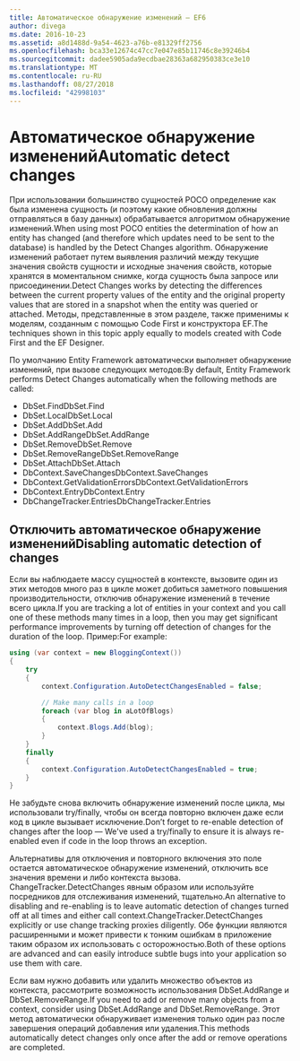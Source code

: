 ```yaml
---
title: Автоматическое обнаружение изменений — EF6
author: divega
ms.date: 2016-10-23
ms.assetid: a8d1488d-9a54-4623-a76b-e81329ff2756
ms.openlocfilehash: bca33e12674c47cc7e047e85b11746c8e39246b4
ms.sourcegitcommit: dadee5905ada9ecdbae28363a682950383ce3e10
ms.translationtype: MT
ms.contentlocale: ru-RU
ms.lasthandoff: 08/27/2018
ms.locfileid: "42998103"
---
```

# <a name="automatic-detect-changes"></a><span data-ttu-id="b3fd3-102">Автоматическое обнаружение изменений</span><span class="sxs-lookup"><span data-stu-id="b3fd3-102">Automatic detect changes</span></span>
<span data-ttu-id="b3fd3-103">При использовании большинство сущностей POCO определение как была изменена сущность (и поэтому какие обновления должны отправляться в базу данных) обрабатывается алгоритмом обнаружение изменений.</span><span class="sxs-lookup"><span data-stu-id="b3fd3-103">When using most POCO entities the determination of how an entity has changed (and therefore which updates need to be sent to the database) is handled by the Detect Changes algorithm.</span></span> <span data-ttu-id="b3fd3-104">Обнаружение изменений работает путем выявления различий между текущие значения свойств сущности и исходные значения свойств, которые хранятся в моментальном снимке, когда сущность была запросе или присоединении.</span><span class="sxs-lookup"><span data-stu-id="b3fd3-104">Detect Changes works by detecting the differences between the current property values of the entity and the original property values that are stored in a snapshot when the entity was queried or attached.</span></span> <span data-ttu-id="b3fd3-105">Методы, представленные в этом разделе, также применимы к моделям, созданным с помощью Code First и конструктора EF.</span><span class="sxs-lookup"><span data-stu-id="b3fd3-105">The techniques shown in this topic apply equally to models created with Code First and the EF Designer.</span></span>  

<span data-ttu-id="b3fd3-106">По умолчанию Entity Framework автоматически выполняет обнаружение изменений, при вызове следующих методов:</span><span class="sxs-lookup"><span data-stu-id="b3fd3-106">By default, Entity Framework performs Detect Changes automatically when the following methods are called:</span></span>  

- <span data-ttu-id="b3fd3-107">DbSet.Find</span><span class="sxs-lookup"><span data-stu-id="b3fd3-107">DbSet.Find</span></span>  
- <span data-ttu-id="b3fd3-108">DbSet.Local</span><span class="sxs-lookup"><span data-stu-id="b3fd3-108">DbSet.Local</span></span>  
- <span data-ttu-id="b3fd3-109">DbSet.Add</span><span class="sxs-lookup"><span data-stu-id="b3fd3-109">DbSet.Add</span></span>  
- <span data-ttu-id="b3fd3-110">DbSet.AddRange</span><span class="sxs-lookup"><span data-stu-id="b3fd3-110">DbSet.AddRange</span></span>
- <span data-ttu-id="b3fd3-111">DbSet.Remove</span><span class="sxs-lookup"><span data-stu-id="b3fd3-111">DbSet.Remove</span></span>  
- <span data-ttu-id="b3fd3-112">DbSet.RemoveRange</span><span class="sxs-lookup"><span data-stu-id="b3fd3-112">DbSet.RemoveRange</span></span>
- <span data-ttu-id="b3fd3-113">DbSet.Attach</span><span class="sxs-lookup"><span data-stu-id="b3fd3-113">DbSet.Attach</span></span>  
- <span data-ttu-id="b3fd3-114">DbContext.SaveChanges</span><span class="sxs-lookup"><span data-stu-id="b3fd3-114">DbContext.SaveChanges</span></span>  
- <span data-ttu-id="b3fd3-115">DbContext.GetValidationErrors</span><span class="sxs-lookup"><span data-stu-id="b3fd3-115">DbContext.GetValidationErrors</span></span>  
- <span data-ttu-id="b3fd3-116">DbContext.Entry</span><span class="sxs-lookup"><span data-stu-id="b3fd3-116">DbContext.Entry</span></span>  
- <span data-ttu-id="b3fd3-117">DbChangeTracker.Entries</span><span class="sxs-lookup"><span data-stu-id="b3fd3-117">DbChangeTracker.Entries</span></span>  

## <a name="disabling-automatic-detection-of-changes"></a><span data-ttu-id="b3fd3-118">Отключить автоматическое обнаружение изменений</span><span class="sxs-lookup"><span data-stu-id="b3fd3-118">Disabling automatic detection of changes</span></span>  

<span data-ttu-id="b3fd3-119">Если вы наблюдаете массу сущностей в контексте, вызовите один из этих методов много раз в цикле может добиться заметного повышения производительности, отключив обнаружение изменений в течение всего цикла.</span><span class="sxs-lookup"><span data-stu-id="b3fd3-119">If you are tracking a lot of entities in your context and you call one of these methods many times in a loop, then you may get significant performance improvements by turning off detection of changes for the duration of the loop.</span></span> <span data-ttu-id="b3fd3-120">Пример:</span><span class="sxs-lookup"><span data-stu-id="b3fd3-120">For example:</span></span>  

``` csharp
using (var context = new BloggingContext())
{
    try
    {
        context.Configuration.AutoDetectChangesEnabled = false;

        // Make many calls in a loop
        foreach (var blog in aLotOfBlogs)
        {
            context.Blogs.Add(blog);
        }
    }
    finally
    {
        context.Configuration.AutoDetectChangesEnabled = true;
    }
}
```  

<span data-ttu-id="b3fd3-121">Не забудьте снова включить обнаружение изменений после цикла, мы использовали try/finally, чтобы он всегда повторно включен даже если код в цикле вызывает исключение.</span><span class="sxs-lookup"><span data-stu-id="b3fd3-121">Don’t forget to re-enable detection of changes after the loop — We've used a try/finally to ensure it is always re-enabled even if code in the loop throws an exception.</span></span>  

<span data-ttu-id="b3fd3-122">Альтернативы для отключения и повторного включения это поле остается автоматическое обнаружение изменений, отключить все значения времени и либо контекста вызова. ChangeTracker.DetectChanges явным образом или используйте посредников для отслеживания изменений, тщательно.</span><span class="sxs-lookup"><span data-stu-id="b3fd3-122">An alternative to disabling and re-enabling is to leave automatic detection of changes turned off at all times and either call context.ChangeTracker.DetectChanges explicitly or use change tracking proxies diligently.</span></span> <span data-ttu-id="b3fd3-123">Обе функции являются расширенными и может привести к тонким ошибкам в приложение таким образом их использовать с осторожностью.</span><span class="sxs-lookup"><span data-stu-id="b3fd3-123">Both of these options are advanced and can easily introduce subtle bugs into your application so use them with care.</span></span>  

<span data-ttu-id="b3fd3-124">Если вам нужно добавить или удалить множество объектов из контекста, рассмотрите возможность использования DbSet.AddRange и DbSet.RemoveRange.</span><span class="sxs-lookup"><span data-stu-id="b3fd3-124">If you need to add or remove many objects from a context, consider using DbSet.AddRange and DbSet.RemoveRange.</span></span> <span data-ttu-id="b3fd3-125">Этот метод автоматически обнаруживает изменения только один раз после завершения операций добавления или удаления.</span><span class="sxs-lookup"><span data-stu-id="b3fd3-125">This methods automatically detect changes only once after the add or remove operations are completed.</span></span> 
